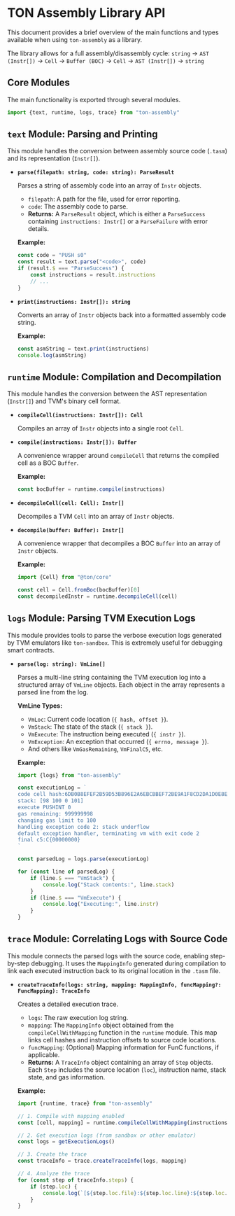 # TON Assembly Library API

This document provides a brief overview of the main functions and types available when using `ton-assembly` as a
library.

The library allows for a full assembly/disassembly cycle:
`string` -> `AST (Instr[])` -> `Cell` -> `Buffer (BOC)` -> `Cell` -> `AST (Instr[])` -> `string`

## Core Modules

The main functionality is exported through several modules.

```typescript
import {text, runtime, logs, trace} from "ton-assembly"
```

## `text` Module: Parsing and Printing

This module handles the conversion between assembly source code (`.tasm`) and its representation (`Instr[]`).

- **`parse(filepath: string, code: string): ParseResult`**

    Parses a string of assembly code into an array of `Instr` objects.

    - `filepath`: A path for the file, used for error reporting.
    - `code`: The assembly code to parse.
    - **Returns:** A `ParseResult` object, which is either a `ParseSuccess` containing `instructions: Instr[]` or a
      `ParseFailure` with error details.

    **Example:**

    ```typescript
    const code = "PUSH s0"
    const result = text.parse("<code>", code)
    if (result.$ === "ParseSuccess") {
        const instructions = result.instructions
        // ...
    }
    ```

- **`print(instructions: Instr[]): string`**

    Converts an array of `Instr` objects back into a formatted assembly code string.

    **Example:**

    ```typescript
    const asmString = text.print(instructions)
    console.log(asmString)
    ```

## `runtime` Module: Compilation and Decompilation

This module handles the conversion between the AST representation (`Instr[]`) and TVM's binary cell format.

- **`compileCell(instructions: Instr[]): Cell`**

    Compiles an array of `Instr` objects into a single root `Cell`.

- **`compile(instructions: Instr[]): Buffer`**

    A convenience wrapper around `compileCell` that returns the compiled cell as a BOC `Buffer`.

    **Example:**

    ```typescript
    const bocBuffer = runtime.compile(instructions)
    ```

- **`decompileCell(cell: Cell): Instr[]`**

    Decompiles a TVM `Cell` into an array of `Instr` objects.

- **`decompile(buffer: Buffer): Instr[]`**

    A convenience wrapper that decompiles a BOC `Buffer` into an array of `Instr` objects.

    **Example:**

    ```typescript
    import {Cell} from "@ton/core"

    const cell = Cell.fromBoc(bocBuffer)[0]
    const decompiledInstr = runtime.decompileCell(cell)
    ```

## `logs` Module: Parsing TVM Execution Logs

This module provides tools to parse the verbose execution logs generated by TVM emulators like `ton-sandbox`. This is
extremely useful for debugging smart contracts.

- **`parse(log: string): VmLine[]`**

    Parses a multi-line string containing the TVM execution log into a structured array of `VmLine` objects. Each object
    in the array represents a parsed line from the log.

    **VmLine Types:**

    - `VmLoc`: Current code location (`{ hash, offset }`).
    - `VmStack`: The state of the stack (`{ stack }`).
    - `VmExecute`: The instruction being executed (`{ instr }`).
    - `VmException`: An exception that occurred (`{ errno, message }`).
    - And others like `VmGasRemaining`, `VmFinalC5`, etc.

    **Example:**

    ```typescript
    import {logs} from "ton-assembly"

    const executionLog = `
    code cell hash:6DB0B8EFEF2B59D53B896E2A6EBCBBEF72BE9A1F8CD2DA1D0E8EA8F57C4F8AE0 offset:2608
    stack: [98 100 0 101]
    execute PUSHINT 0
    gas remaining: 999999998
    changing gas limit to 100
    handling exception code 2: stack underflow
    default exception handler, terminating vm with exit code 2
    final c5:C{00000000}
    `

    const parsedLog = logs.parse(executionLog)

    for (const line of parsedLog) {
        if (line.$ === "VmStack") {
            console.log("Stack contents:", line.stack)
        }
        if (line.$ === "VmExecute") {
            console.log("Executing:", line.instr)
        }
    }
    ```

## `trace` Module: Correlating Logs with Source Code

This module connects the parsed logs with the source code, enabling step-by-step debugging. It uses the `MappingInfo`
generated during compilation to link each executed instruction back to its original location in the `.tasm` file.

- **`createTraceInfo(logs: string, mapping: MappingInfo, funcMapping?: FuncMapping): TraceInfo`**

    Creates a detailed execution trace.

    - `logs`: The raw execution log string.
    - `mapping`: The `MappingInfo` object obtained from the `compileCellWithMapping` function in the `runtime` module.
      This map links cell hashes and instruction offsets to source code locations.
    - `funcMapping`: (Optional) Mapping information for FunC functions, if applicable.
    - **Returns:** A `TraceInfo` object containing an array of `Step` objects. Each `Step` includes the source
      location (`loc`), instruction name, stack state, and gas information.

    **Example:**

    ```typescript
    import {runtime, trace} from "ton-assembly"

    // 1. Compile with mapping enabled
    const [cell, mapping] = runtime.compileCellWithMapping(instructions)

    // 2. Get execution logs (from sandbox or other emulator)
    const logs = getExecutionLogs()

    // 3. Create the trace
    const traceInfo = trace.createTraceInfo(logs, mapping)

    // 4. Analyze the trace
    for (const step of traceInfo.steps) {
        if (step.loc) {
            console.log(`[${step.loc.file}:${step.loc.line}:${step.loc.col}]`, step.instructionName)
        }
    }
    ```
